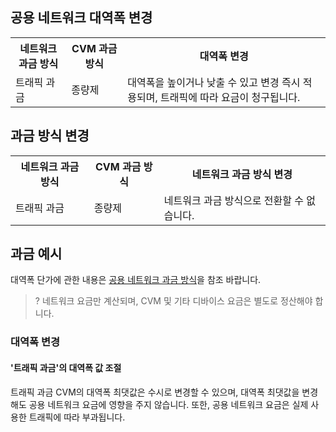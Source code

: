 
## 공용 네트워크 대역폭 변경

<table>
<tr><th>네트워크 과금 방식</th><th>CVM 과금 방식</th><th>대역폭 변경</th></tr>
<tr><td>트래픽 과금</td><td>종량제</td><td>대역폭을 높이거나 낮출 수 있고 변경 즉시 적용되며, 트래픽에 따라 요금이 청구됩니다.</td></tr>
</table>

## 과금 방식 변경

<table>
<tr><th>네트워크 과금 방식</th><th>CVM 과금 방식</th><th>네트워크 과금 방식 변경</th></tr>
<tr><td>트래픽 과금</td><td>종량제</td><td>네트워크 과금 방식으로 전환할 수 없습니다.</td></tr>
</table>


## 과금 예시

대역폭 단가에 관한 내용은 [공용 네트워크 과금 방식](https://intl.cloud.tencent.com/zh/document/product/213/10578)을 참조 바랍니다.
>? 네트워크 요금만 계산되며, CVM 및 기타 디바이스 요금은 별도로 정산해야 합니다.

### 대역폭 변경

#### '트래픽 과금'의 대역폭 값 조절

트래픽 과금 CVM의 대역폭 최댓값은 수시로 변경할 수 있으며, 대역폭 최댓값을 변경해도 공용 네트워크 요금에 영향을 주지 않습니다. 또한, 공용 네트워크 요금은 실제 사용한 트래픽에 따라 부과됩니다.

